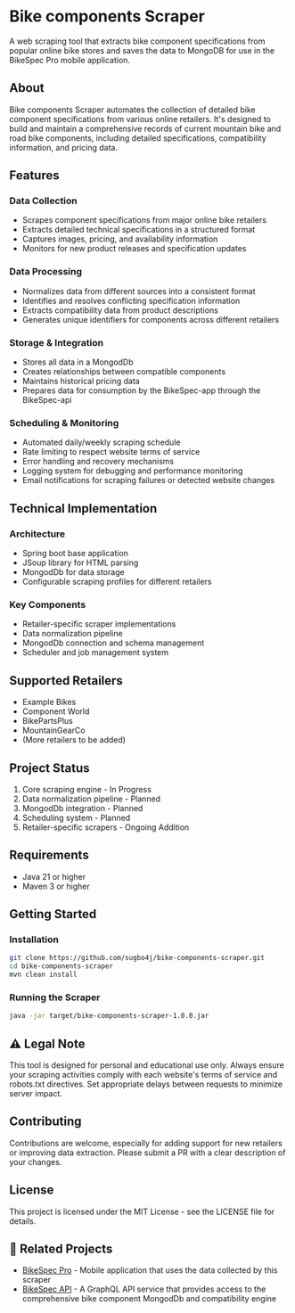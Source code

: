 # Bike components Scraper

A web scraping tool that extracts bike component specifications from popular online bike stores and saves the data to MongoDB for use in the BikeSpec Pro mobile application.

## About

Bike components Scraper automates the collection of detailed bike component specifications from various online retailers. It's designed to build and maintain a comprehensive records of current mountain bike and road bike components, including detailed specifications, compatibility information, and pricing data.

## Features

### Data Collection

- Scrapes component specifications from major online bike retailers
- Extracts detailed technical specifications in a structured format
- Captures images, pricing, and availability information
- Monitors for new product releases and specification updates

### Data Processing

- Normalizes data from different sources into a consistent format
- Identifies and resolves conflicting specification information
- Extracts compatibility data from product descriptions
- Generates unique identifiers for components across different retailers

### Storage & Integration

- Stores all data in a MongodDb
- Creates relationships between compatible components
- Maintains historical pricing data
- Prepares data for consumption by the BikeSpec-app through the BikeSpec-api

### Scheduling & Monitoring

- Automated daily/weekly scraping schedule
- Rate limiting to respect website terms of service
- Error handling and recovery mechanisms
- Logging system for debugging and performance monitoring
- Email notifications for scraping failures or detected website changes

## Technical Implementation

### Architecture

- Spring boot base application
- JSoup library for HTML parsing
- MongodDb for data storage
- Configurable scraping profiles for different retailers

### Key Components

- Retailer-specific scraper implementations
- Data normalization pipeline
- MongodDb connection and schema management
- Scheduler and job management system

## Supported Retailers

- Example Bikes
- Component World
- BikePartsPlus
- MountainGearCo
- (More retailers to be added)

## Project Status

1. Core scraping engine - In Progress
2. Data normalization pipeline - Planned
3. MongodDb integration - Planned
4. Scheduling system - Planned
5. Retailer-specific scrapers - Ongoing Addition

## Requirements

- Java 21 or higher
- Maven 3 or higher

## Getting Started

### Installation

```bash
git clone https://github.com/sugbo4j/bike-components-scraper.git
cd bike-components-scraper
mvn clean install
```

### Running the Scraper

```bash
java -jar target/bike-components-scraper-1.0.0.jar
```

## ⚠️ Legal Note

This tool is designed for personal and educational use only. Always ensure your scraping activities comply with each website's terms of service and robots.txt directives. Set appropriate delays between requests to minimize server impact.

## Contributing

Contributions are welcome, especially for adding support for new retailers or improving data extraction. Please submit a PR with a clear description of your changes.

## License

This project is licensed under the MIT License - see the LICENSE file for details.

## 🔗 Related Projects

- [BikeSpec Pro](https://github.com/sugbo4j/bikeSpec-app) - Mobile application that uses the data collected by this scraper
- [BikeSpec API](https://github.com/sugbo4j/bikeSpec-api) - A GraphQL API service that provides access to the comprehensive bike component MongodDb and compatibility engine
